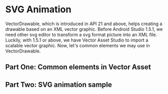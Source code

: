SVG Animation
=========
VectorDrawable, which is introduced in API 21 and above, helps creating a drawable based on an XML vector graphic.
Before Android Studio 1.5.1, we need other svg editor to transform a svg format picture into an XML file. Luckily,
with 1.5.1 or above, we have Vector Asset Studio to import a scalable vector graphic. Now, let's common elements we
may use in VectorDrawable.

Part One: Common elements in Vector Asset
--------


Part Two: SVG animation sample
--------